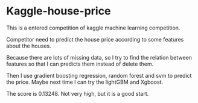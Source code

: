 # Kaggle-house-price

This is a entered competition of kaggle machine learning competition.

Competitor need to predict the house price according to some features about the houses.


Because there are lots of missing data, so I try to find the relation between features so that I can predicts them instead of delete them.

Then I use gradient boosting regression, random forest and svm to predict the price. Maybe next time I can try the lightGBM and Xgboost.

The score is 0.13248. Not very high, but it is a good start.

